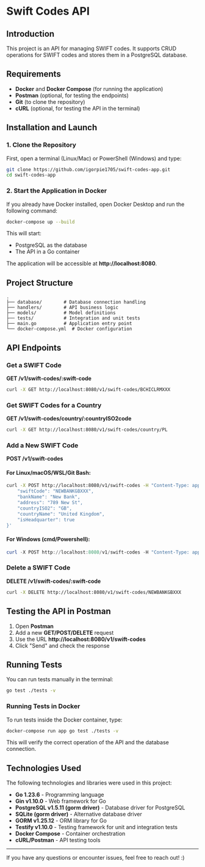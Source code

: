 # Swift Codes API

## Introduction  
This project is an API for managing SWIFT codes. It supports CRUD operations for SWIFT codes and stores them in a PostgreSQL database.

## Requirements  
- **Docker** and **Docker Compose** (for running the application)  
- **Postman** (optional, for testing the endpoints)  
- **Git** (to clone the repository)  
- **cURL** (optional, for testing the API in the terminal)

## Installation and Launch  
### 1. Clone the Repository  
First, open a terminal (Linux/Mac) or PowerShell (Windows) and type:
```sh
git clone https://github.com/igorpie1705/swift-codes-app.git
cd swift-codes-app
```

### 2. Start the Application in Docker  
If you already have Docker installed, open Docker Desktop and run the following command:
```sh
docker-compose up --build
```
This will start:  
- PostgreSQL as the database  
- The API in a Go container  

The application will be accessible at **http://localhost:8080**.

## Project Structure
```
.
├── database/        # Database connection handling  
├── handlers/        # API business logic  
├── models/          # Model definitions  
├── tests/           # Integration and unit tests  
├── main.go          # Application entry point  
└── docker-compose.yml  # Docker configuration  
```

## API Endpoints  

### Get a SWIFT Code  
**GET /v1/swift-codes/:swift-code**
```sh
curl -X GET http://localhost:8080/v1/swift-codes/BCHICLRMXXX
```

### Get SWIFT Codes for a Country  
**GET /v1/swift-codes/country/:countryISO2code**
```sh
curl -X GET http://localhost:8080/v1/swift-codes/country/PL
```

### Add a New SWIFT Code  
**POST /v1/swift-codes**  

#### **For Linux/macOS/WSL/Git Bash:**  
```sh
curl -X POST http://localhost:8080/v1/swift-codes -H "Content-Type: application/json" -d '{
    "swiftCode": "NEWBANKGBXXX",
    "bankName": "New Bank",
    "address": "789 New St",
    "countryISO2": "GB",
    "countryName": "United Kingdom",
    "isHeadquarter": true
}'
```

#### **For Windows (cmd/Powershell):**  
```powershell
curl -X POST http://localhost:8080/v1/swift-codes -H "Content-Type: application/json" -d "{ \"swiftCode\": \"NEWBANKGBXXX\", \"bankName\": \"New Bank\", \"address\": \"789 New St\", \"countryISO2\": \"GB\", \"countryName\": \"United Kingdom\", \"isHeadquarter\": true }"
```

### Delete a SWIFT Code  
**DELETE /v1/swift-codes/:swift-code**
```sh
curl -X DELETE http://localhost:8080/v1/swift-codes/NEWBANKGBXXX
```

## Testing the API in Postman  
1. Open **Postman**  
2. Add a new **GET/POST/DELETE** request  
3. Use the URL **http://localhost:8080/v1/swift-codes**  
4. Click "Send" and check the response  

## Running Tests  
You can run tests manually in the terminal:
```sh
go test ./tests -v
```

### Running Tests in Docker  
To run tests inside the Docker container, type:
```sh
docker-compose run app go test ./tests -v
```
This will verify the correct operation of the API and the database connection.

## Technologies Used  
The following technologies and libraries were used in this project:  

- **Go 1.23.6** - Programming language  
- **Gin v1.10.0** - Web framework for Go  
- **PostgreSQL v1.5.11 (gorm driver)** - Database driver for PostgreSQL  
- **SQLite (gorm driver)** - Alternative database driver  
- **GORM v1.25.12** - ORM library for Go  
- **Testify v1.10.0** - Testing framework for unit and integration tests  
- **Docker Compose** - Container orchestration  
- **cURL/Postman** - API testing tools  

---

If you have any questions or encounter issues, feel free to reach out! :)
